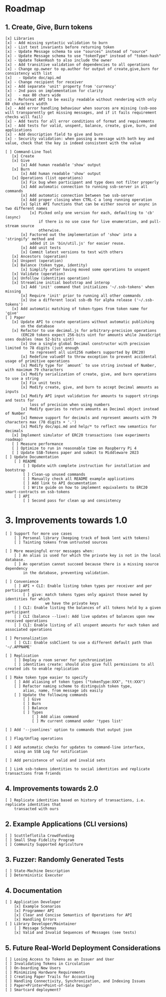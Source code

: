 # Roadmap

## 1. Create, Give, Burn tokens

    [x] Libraries
    [x] - Add missing syntactic validation to burn
    [x] - List test invariants before returning token
    [x] - Update Message schema to use "sources" instead of "source"
    [x] - Update Message schema to use "tokenType" instead of "token-hash"
    [x] - Update TokenHash to also include the owner
    [x] - Add transitive validation of dependencies to all operations
    [x] - Change op.owner to op.author for output of create,give,burn for consistency with list
    [x]   - Update doc/api.md
    [x] - Change recipient for receiver
    [x] - Add separate 'unit' property from 'currency'
    [x] - 2nd pass on implementation for clarity
    [x]   - max 80 chars wide
    [x] - Reformat API to be easily readable without rendering with only 80 characters width
    [x] - Add error handling behaviour when sources are missing (ssb-ooo will transparently get missing messages, and if it fails requirement checks will fail) 
    [x] - Add tests for all error conditions of format and requirements
    [x] - Add tests for valid, unspent, balance, create, give, burn, and applications
    [x] - Add description field to give and burn
    [x] - Security validation: when passing a message with both key and value, check that the key is indeed consistent with the value

    [ ] Command-Line Tool
       [x] Create
       [x] Give 
           [x] Add human readable 'show' output
       [x] Burn
           [x] Add human readable 'show' output
       [x] Operations (list operations)
           [x] Fix bug when participant and type does not filter properly
           [x] Add automatic connection to running ssb-server in all commands
           [x] Add automatic connection between two ssb-server
           [x] Add proper closing when CTRL-C a long running operation 
           [x] Split API functions that can be either source or async in two different names
               [x] Picked only one version for each, defaulting to 'cb' (async)
                   if there is no use case for live enumeration, and pull-stream source
                   otherwise.
           [x] Factored out the implementation of 'show' into a 'stringify' method and 
               added it in 'bin/util.js' for easier reuse.
           [x] Add unit tests
           [x] Commit latest versions to test with others
       [x] Ancestors (operation)
       [x] Unspent (operation)
       [x] Balance (token type, identity)
           [x] Simplify after having moved some operations to unspent
       [x] Validate (operation)
       [x] Unfollow (identities operation)
       [x] Streamline initial bootstrap and interop
           [x] Add 'init' command that initializes '~/.ssb-tokens' when missing
           [x] Require 'init' prior to running all other commands
           [x] Use a different local ssb-db for alpha release ('~/.ssb-tokens')
       [x] Add automatic matching of token-types from token name for 'give'
    [ ] Paper
       [x] Update API to create operations without automatic publishing
           on the database
       [x] Refactor to use decimal.js for arbitrary-precision operations 
           (ERC20 tokens expect 256-bits uint for amounts while JavaScript uses doubles (max 52-bits uint)
           [x] Use a single global Decimal constructor with precision limited to 78 digits (just enough
               to represent all uint256 numbers supported by ERC20)
           [x] Redefine valueOf to throw exception to prevent accidental usage of primitive operations
           [x] Modify type for `amount` to use string instead of Number, with maximum 79 characters
           [x] Modify serialization of create, give, and burn operations to use a string 
           [x] Fix unit tests
           [x] Modify create, give, and burn to accept Decimal amounts as inputs
           [x] Modify API input validation for amounts to support strings and tests for 
               loss of precision when using numbers
           [x] Modify queries to return amounts as Decimal object instead of Number
           [x] Remove support for decimals and represent amounts with 79 characters max (78 digits + '.')
           [x] Modify doc/api.md and help/* to reflect new semantics for decimals
       [x] Implement simulator of ERC20 transactions (see experiments roadmap)
       [ ] Measure performance
       [ ] Optimize to run in reasonable time on Raspberry Pi 4
       [ ] Update SSB-Tokens paper and submit to Middleware 2023
    [ ] Update Documentation
        [ ] README
            [ ] Update with complete instruction for installation and bootstrap
            [ ] Clean-up unused commands
            [ ] Manually check all README example applications
            [ ] Add link to API documentation
            [ ] Write guide on how to implement equivalents to ERC20 smart-contracts on ssb-tokens
        [ ] API
            [ ] Second pass for clean up and consistency 

# 3. Improvements towards 1.0
    [ ] Support for more use cases
        [ ] Personal library (keeping track of book lent with tokens)
        [ ] Tainting tokens from untrusted sources 

    [ ] More meaningful error messages when:
        [ ] An alias is used for which the private key is not in the local database.
        [ ] An operation cannot succeed because there is a missing source dependency
            in the database, preventing validation.

    [ ] Convenience
        [ ] API + CLI: Enable listing token types per receiver and per participant
            [ ] give: match tokens types only against those owned by identities for which
                      we have the private keys
        [ ] CLI: Enable listing the balances of all tokens held by a given participant
        [ ] CLI (balance --live): Add live updates of balances upon new received operations
        [ ] CLI: Enable listing of all unspent amounts for each token and associated operations

    [ ] Personalization
        [ ] CLI: Enable ssbClient to use a different default path than '~/.APPNAME'

    [ ] Replication
        [ ] Deploy a room server for synchronization 
        [ ] identities create: should also give full permissions to all created ids to enable replication

    [ ] Make token type easier to specify 
        [ ] Add aliasing of token types ("tokenType:XXX", "tt:XXX")
        [ ] Refactor naming scheme to distinguish token type, 
            alias, name, from message ids easily
        [ ] Update the following commands
            [ ] Give
            [ ] Burn
            [ ] Balance
            [ ] Types 
                [ ] Add alias command
                [ ] Mv current command under 'types list' 

    [ ] Add '--jsonlines' option to commands that output json

    [ ] Flag/Unflag operations

    [ ] Add automatic checks for updates to command-line interface,
        using an SSB Log for notification

    [ ] Add persistence of valid and invalid sets

    [ ] Link ssb-tokens identities to social identities and replicate transactions from friends

## 4. Improvements towards 2.0
 
    [ ] Replicate identities based on history of transactions, i.e. replicate identities that
        transacted with ours

## 2. Example Applications (CLI versions)

    [ ] Scuttleflotila Crowdfunding
    [ ] Small Shop Fidelity Program
    [ ] Community Supported Agriculture


## 3. Fuzzer: Randomly Generated Tests

    [ ] State-Machine Description
    [ ] Deterministic Executer

## 4. Documentation

    [ ] Application Developer
        [x] Example Scenarios
        [x] Programmer API
        [x] Clear and Concise Semantics of Operations for API
        [x] Handling Errors
    [ ] Library Developer/Maintainer
        [ ] Message Schemas
        [x] Valid and Invalid Sequences of Messages (see tests)

## 5. Future Real-World Deployment Considerations

    [ ] Losing Access to Tokens as an Issuer and User
    [ ] Invalidating Tokens in Circulation
    [ ] On-boarding New Users 
    [ ] Minimizing Hardware Requirements
    [ ] Creating Paper Trails for Accounting
    [ ] Handling Connectivity, Synchronization, and Indexing Issues 
    [ ] Paper+Printer+Point-of-Sale Design?
    [ ] Smartcard deployment?
